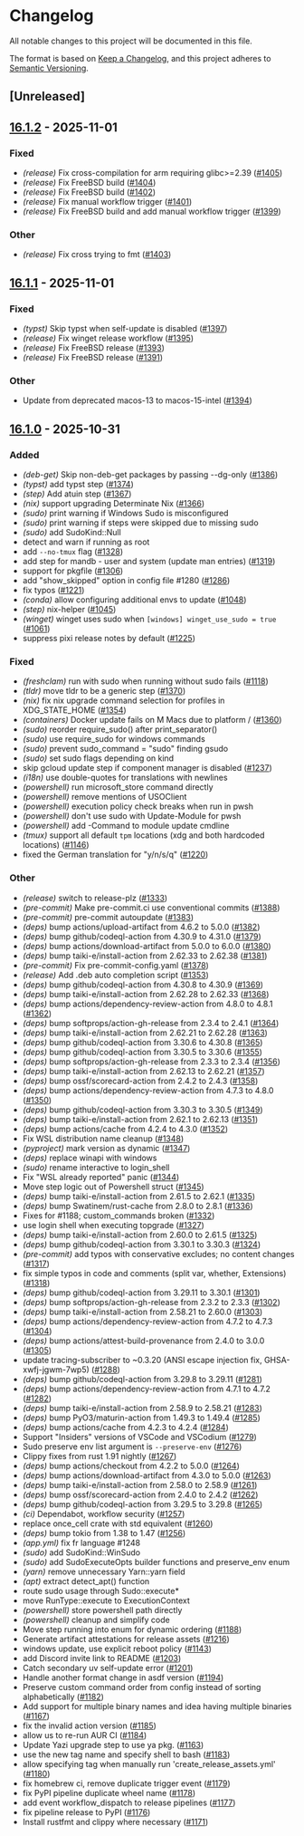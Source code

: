 # Changelog

All notable changes to this project will be documented in this file.

The format is based on [Keep a Changelog](https://keepachangelog.com/en/1.0.0/),
and this project adheres to [Semantic Versioning](https://semver.org/spec/v2.0.0.html).

## [Unreleased]

## [16.1.2](https://github.com/topgrade-rs/topgrade/compare/v16.1.1...v16.1.2) - 2025-11-01

### Fixed

- *(release)* Fix cross-compilation for arm requiring glibc>=2.39 ([#1405](https://github.com/topgrade-rs/topgrade/pull/1405))
- *(release)* Fix FreeBSD build ([#1404](https://github.com/topgrade-rs/topgrade/pull/1404))
- *(release)* Fix FreeBSD build ([#1402](https://github.com/topgrade-rs/topgrade/pull/1402))
- *(release)* Fix manual workflow trigger ([#1401](https://github.com/topgrade-rs/topgrade/pull/1401))
- *(release)* Fix FreeBSD build and add manual workflow trigger ([#1399](https://github.com/topgrade-rs/topgrade/pull/1399))

### Other

- *(release)* Fix cross trying to fmt ([#1403](https://github.com/topgrade-rs/topgrade/pull/1403))

## [16.1.1](https://github.com/topgrade-rs/topgrade/compare/v16.1.0...v16.1.1) - 2025-11-01

### Fixed

- *(typst)* Skip typst when self-update is disabled ([#1397](https://github.com/topgrade-rs/topgrade/pull/1397))
- *(release)* Fix winget release workflow ([#1395](https://github.com/topgrade-rs/topgrade/pull/1395))
- *(release)* Fix FreeBSD release ([#1393](https://github.com/topgrade-rs/topgrade/pull/1393))
- *(release)* Fix FreeBSD release ([#1391](https://github.com/topgrade-rs/topgrade/pull/1391))

### Other

- Update from deprecated macos-13 to macos-15-intel ([#1394](https://github.com/topgrade-rs/topgrade/pull/1394))

## [16.1.0](https://github.com/topgrade-rs/topgrade/compare/v16.0.4...v16.1.0) - 2025-10-31

### Added

- *(deb-get)* Skip non-deb-get packages by passing --dg-only ([#1386](https://github.com/topgrade-rs/topgrade/pull/1386))
- *(typst)* add typst step ([#1374](https://github.com/topgrade-rs/topgrade/pull/1374))
- *(step)* Add atuin step ([#1367](https://github.com/topgrade-rs/topgrade/pull/1367))
- *(nix)* support upgrading Determinate Nix ([#1366](https://github.com/topgrade-rs/topgrade/pull/1366))
- *(sudo)* print warning if Windows Sudo is misconfigured
- *(sudo)* print warning if steps were skipped due to missing sudo
- *(sudo)* add SudoKind::Null
- detect and warn if running as root
- add `--no-tmux` flag ([#1328](https://github.com/topgrade-rs/topgrade/pull/1328))
- add step for mandb - user and system (update man entries) ([#1319](https://github.com/topgrade-rs/topgrade/pull/1319))
- support for pkgfile ([#1306](https://github.com/topgrade-rs/topgrade/pull/1306))
- add "show_skipped" option in config file #1280 ([#1286](https://github.com/topgrade-rs/topgrade/pull/1286))
- fix typos ([#1221](https://github.com/topgrade-rs/topgrade/pull/1221))
- *(conda)* allow configuring additional envs to update ([#1048](https://github.com/topgrade-rs/topgrade/pull/1048))
- *(step)* nix-helper ([#1045](https://github.com/topgrade-rs/topgrade/pull/1045))
- *(winget)* winget uses sudo when `[windows] winget_use_sudo = true` ([#1061](https://github.com/topgrade-rs/topgrade/pull/1061))
- suppress pixi release notes by default ([#1225](https://github.com/topgrade-rs/topgrade/pull/1225))

### Fixed

- *(freshclam)* run with sudo when running without sudo fails ([#1118](https://github.com/topgrade-rs/topgrade/pull/1118))
- *(tldr)* move tldr to be a generic step ([#1370](https://github.com/topgrade-rs/topgrade/pull/1370))
- *(nix)* fix nix upgrade command selection for profiles in XDG_STATE_HOME ([#1354](https://github.com/topgrade-rs/topgrade/pull/1354))
- *(containers)* Docker update fails on M Macs due to platform / ([#1360](https://github.com/topgrade-rs/topgrade/pull/1360))
- *(sudo)* reorder require_sudo() after print_separator()
- *(sudo)* use require_sudo for windows commands
- *(sudo)* prevent sudo_command = "sudo" finding gsudo
- *(sudo)* set sudo flags depending on kind
- skip gcloud update step if component manager is disabled ([#1237](https://github.com/topgrade-rs/topgrade/pull/1237))
- *(i18n)* use double-quotes for translations with newlines
- *(powershell)* run microsoft_store command directly
- *(powershell)* remove mentions of USOClient
- *(powershell)* execution policy check breaks when run in pwsh
- *(powershell)* don't use sudo with Update-Module for pwsh
- *(powershell)* add -Command to module update cmdline
- *(tmux)* support all default `tpm` locations (xdg and both hardcoded locations) ([#1146](https://github.com/topgrade-rs/topgrade/pull/1146))
- fixed the German translation for "y/n/s/q" ([#1220](https://github.com/topgrade-rs/topgrade/pull/1220))

### Other

- *(release)* switch to release-plz ([#1333](https://github.com/topgrade-rs/topgrade/pull/1333))
- *(pre-commit)* Make pre-commit.ci use conventional commits ([#1388](https://github.com/topgrade-rs/topgrade/pull/1388))
- *(pre-commit)* pre-commit autoupdate ([#1383](https://github.com/topgrade-rs/topgrade/pull/1383))
- *(deps)* bump actions/upload-artifact from 4.6.2 to 5.0.0 ([#1382](https://github.com/topgrade-rs/topgrade/pull/1382))
- *(deps)* bump github/codeql-action from 4.30.9 to 4.31.0 ([#1379](https://github.com/topgrade-rs/topgrade/pull/1379))
- *(deps)* bump actions/download-artifact from 5.0.0 to 6.0.0 ([#1380](https://github.com/topgrade-rs/topgrade/pull/1380))
- *(deps)* bump taiki-e/install-action from 2.62.33 to 2.62.38 ([#1381](https://github.com/topgrade-rs/topgrade/pull/1381))
- *(pre-commit)* Fix pre-commit-config.yaml ([#1378](https://github.com/topgrade-rs/topgrade/pull/1378))
- *(release)* Add .deb auto completion script ([#1353](https://github.com/topgrade-rs/topgrade/pull/1353))
- *(deps)* bump github/codeql-action from 4.30.8 to 4.30.9 ([#1369](https://github.com/topgrade-rs/topgrade/pull/1369))
- *(deps)* bump taiki-e/install-action from 2.62.28 to 2.62.33 ([#1368](https://github.com/topgrade-rs/topgrade/pull/1368))
- *(deps)* bump actions/dependency-review-action from 4.8.0 to 4.8.1 ([#1362](https://github.com/topgrade-rs/topgrade/pull/1362))
- *(deps)* bump softprops/action-gh-release from 2.3.4 to 2.4.1 ([#1364](https://github.com/topgrade-rs/topgrade/pull/1364))
- *(deps)* bump taiki-e/install-action from 2.62.21 to 2.62.28 ([#1363](https://github.com/topgrade-rs/topgrade/pull/1363))
- *(deps)* bump github/codeql-action from 3.30.6 to 4.30.8 ([#1365](https://github.com/topgrade-rs/topgrade/pull/1365))
- *(deps)* bump github/codeql-action from 3.30.5 to 3.30.6 ([#1355](https://github.com/topgrade-rs/topgrade/pull/1355))
- *(deps)* bump softprops/action-gh-release from 2.3.3 to 2.3.4 ([#1356](https://github.com/topgrade-rs/topgrade/pull/1356))
- *(deps)* bump taiki-e/install-action from 2.62.13 to 2.62.21 ([#1357](https://github.com/topgrade-rs/topgrade/pull/1357))
- *(deps)* bump ossf/scorecard-action from 2.4.2 to 2.4.3 ([#1358](https://github.com/topgrade-rs/topgrade/pull/1358))
- *(deps)* bump actions/dependency-review-action from 4.7.3 to 4.8.0 ([#1350](https://github.com/topgrade-rs/topgrade/pull/1350))
- *(deps)* bump github/codeql-action from 3.30.3 to 3.30.5 ([#1349](https://github.com/topgrade-rs/topgrade/pull/1349))
- *(deps)* bump taiki-e/install-action from 2.62.1 to 2.62.13 ([#1351](https://github.com/topgrade-rs/topgrade/pull/1351))
- *(deps)* bump actions/cache from 4.2.4 to 4.3.0 ([#1352](https://github.com/topgrade-rs/topgrade/pull/1352))
- Fix WSL distribution name cleanup ([#1348](https://github.com/topgrade-rs/topgrade/pull/1348))
- *(pyproject)* mark version as dynamic ([#1347](https://github.com/topgrade-rs/topgrade/pull/1347))
- *(deps)* replace winapi with windows
- *(sudo)* rename interactive to login_shell
- Fix "WSL already reported" panic ([#1344](https://github.com/topgrade-rs/topgrade/pull/1344))
- Move step logic out of Powershell struct ([#1345](https://github.com/topgrade-rs/topgrade/pull/1345))
- *(deps)* bump taiki-e/install-action from 2.61.5 to 2.62.1 ([#1335](https://github.com/topgrade-rs/topgrade/pull/1335))
- *(deps)* bump Swatinem/rust-cache from 2.8.0 to 2.8.1 ([#1336](https://github.com/topgrade-rs/topgrade/pull/1336))
- Fixes for #1188; custom_commands broken  ([#1332](https://github.com/topgrade-rs/topgrade/pull/1332))
- use login shell when executing topgrade ([#1327](https://github.com/topgrade-rs/topgrade/pull/1327))
- *(deps)* bump taiki-e/install-action from 2.60.0 to 2.61.5 ([#1325](https://github.com/topgrade-rs/topgrade/pull/1325))
- *(deps)* bump github/codeql-action from 3.30.1 to 3.30.3 ([#1324](https://github.com/topgrade-rs/topgrade/pull/1324))
- *(pre-commit)* add typos with conservative excludes; no content changes ([#1317](https://github.com/topgrade-rs/topgrade/pull/1317))
- fix simple typos in code and comments (split var, whether, Extensions) ([#1318](https://github.com/topgrade-rs/topgrade/pull/1318))
- *(deps)* bump github/codeql-action from 3.29.11 to 3.30.1 ([#1301](https://github.com/topgrade-rs/topgrade/pull/1301))
- *(deps)* bump softprops/action-gh-release from 2.3.2 to 2.3.3 ([#1302](https://github.com/topgrade-rs/topgrade/pull/1302))
- *(deps)* bump taiki-e/install-action from 2.58.21 to 2.60.0 ([#1303](https://github.com/topgrade-rs/topgrade/pull/1303))
- *(deps)* bump actions/dependency-review-action from 4.7.2 to 4.7.3 ([#1304](https://github.com/topgrade-rs/topgrade/pull/1304))
- *(deps)* bump actions/attest-build-provenance from 2.4.0 to 3.0.0 ([#1305](https://github.com/topgrade-rs/topgrade/pull/1305))
- update tracing-subscriber to ~0.3.20 (ANSI escape injection fix, GHSA-xwfj-jgwm-7wp5) ([#1288](https://github.com/topgrade-rs/topgrade/pull/1288))
- *(deps)* bump github/codeql-action from 3.29.8 to 3.29.11 ([#1281](https://github.com/topgrade-rs/topgrade/pull/1281))
- *(deps)* bump actions/dependency-review-action from 4.7.1 to 4.7.2 ([#1282](https://github.com/topgrade-rs/topgrade/pull/1282))
- *(deps)* bump taiki-e/install-action from 2.58.9 to 2.58.21 ([#1283](https://github.com/topgrade-rs/topgrade/pull/1283))
- *(deps)* bump PyO3/maturin-action from 1.49.3 to 1.49.4 ([#1285](https://github.com/topgrade-rs/topgrade/pull/1285))
- *(deps)* bump actions/cache from 4.2.3 to 4.2.4 ([#1284](https://github.com/topgrade-rs/topgrade/pull/1284))
- Support "Insiders" versions of VSCode and VSCodium ([#1279](https://github.com/topgrade-rs/topgrade/pull/1279))
- Sudo preserve env list argument is `--preserve-env` ([#1276](https://github.com/topgrade-rs/topgrade/pull/1276))
- Clippy fixes from rust 1.91 nightly ([#1267](https://github.com/topgrade-rs/topgrade/pull/1267))
- *(deps)* bump actions/checkout from 4.2.2 to 5.0.0 ([#1264](https://github.com/topgrade-rs/topgrade/pull/1264))
- *(deps)* bump actions/download-artifact from 4.3.0 to 5.0.0 ([#1263](https://github.com/topgrade-rs/topgrade/pull/1263))
- *(deps)* bump taiki-e/install-action from 2.58.0 to 2.58.9 ([#1261](https://github.com/topgrade-rs/topgrade/pull/1261))
- *(deps)* bump ossf/scorecard-action from 2.4.0 to 2.4.2 ([#1262](https://github.com/topgrade-rs/topgrade/pull/1262))
- *(deps)* bump github/codeql-action from 3.29.5 to 3.29.8 ([#1265](https://github.com/topgrade-rs/topgrade/pull/1265))
- *(ci)* Dependabot, workflow security ([#1257](https://github.com/topgrade-rs/topgrade/pull/1257))
- replace once_cell crate with std equivalent ([#1260](https://github.com/topgrade-rs/topgrade/pull/1260))
- *(deps)* bump tokio from 1.38 to 1.47 ([#1256](https://github.com/topgrade-rs/topgrade/pull/1256))
- *(app.yml)* fix fr language #1248
- *(sudo)* add SudoKind::WinSudo
- *(sudo)* add SudoExecuteOpts builder functions and preserve_env enum
- *(yarn)* remove unnecessary Yarn::yarn field
- *(apt)* extract detect_apt() function
- route sudo usage through Sudo::execute*
- move RunType::execute to ExecutionContext
- *(powershell)* store powershell path directly
- *(powershell)* cleanup and simplify code
- Move step running into enum for dynamic ordering ([#1188](https://github.com/topgrade-rs/topgrade/pull/1188))
- Generate artifact attestations for release assets ([#1216](https://github.com/topgrade-rs/topgrade/pull/1216))
- windows update, use explicit reboot policy ([#1143](https://github.com/topgrade-rs/topgrade/pull/1143))
- add Discord invite link to README ([#1203](https://github.com/topgrade-rs/topgrade/pull/1203))
- Catch secondary uv self-update error ([#1201](https://github.com/topgrade-rs/topgrade/pull/1201))
- Handle another format change in asdf version ([#1194](https://github.com/topgrade-rs/topgrade/pull/1194))
- Preserve custom command order from config instead of sorting alphabetically ([#1182](https://github.com/topgrade-rs/topgrade/pull/1182))
- Add support for multiple binary names and idea having multiple binaries ([#1167](https://github.com/topgrade-rs/topgrade/pull/1167))
- fix the invalid action version ([#1185](https://github.com/topgrade-rs/topgrade/pull/1185))
- allow us to re-run AUR CI ([#1184](https://github.com/topgrade-rs/topgrade/pull/1184))
- Update Yazi upgrade step to use ya pkg. ([#1163](https://github.com/topgrade-rs/topgrade/pull/1163))
- use the new tag name and specify shell to bash ([#1183](https://github.com/topgrade-rs/topgrade/pull/1183))
- allow specifying tag when manually run 'create_release_assets.yml' ([#1180](https://github.com/topgrade-rs/topgrade/pull/1180))
- fix homebrew ci, remove duplicate trigger event ([#1179](https://github.com/topgrade-rs/topgrade/pull/1179))
- fix PyPI pipeline duplicate wheel name ([#1178](https://github.com/topgrade-rs/topgrade/pull/1178))
- add event workflow_dispatch to release pipelines ([#1177](https://github.com/topgrade-rs/topgrade/pull/1177))
- fix pipeline release to PyPI ([#1176](https://github.com/topgrade-rs/topgrade/pull/1176))
- Install rustfmt and clippy where necessary ([#1171](https://github.com/topgrade-rs/topgrade/pull/1171))
